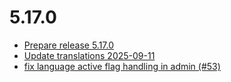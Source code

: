 # 5.17.0
- [Prepare release 5.17.0](https://github.com/shopware/SwagLanguagePack/commit/9a0177e)
- [Update translations 2025-09-11](https://github.com/shopware/SwagLanguagePack/commit/b25a145)
- [fix language active flag handling in admin (#53)](https://github.com/shopware/SwagLanguagePack/commit/608332c)